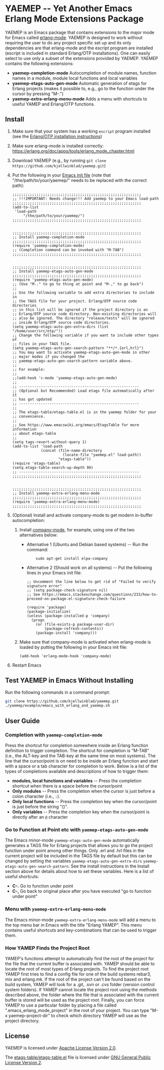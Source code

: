 
YAEMEP -- Yet Another Emacs Erlang Mode Extensions Package
==========================================================

YAEMEP is an Emacs package that contains extensions to the major mode
for Emacs called
[erlang-mode](https://erlang.org/doc/apps/tools/erlang_mode_chapter.html). YAEMEP
is designed to work without requiring the user to do any project
specific set up and its only dependencies are that erlang-mode and the
escript program are installed (escript is included in standard
Erlang/OTP installations). One can easily select to use only a subset
of the extensions provided by YAEMEP. YAEMEP contains the following
extensions:

* **yaemep-completion-mode** Autocompletion of module names, function
  names in a module, module local functions and local variables
* **yaemep-etags-auto-gen-mode** Automatic generation of etags for
  Erlang projects (makes it possible to, e.g., go to the function
  under the cursor by pressing "M-.")
* **yaemep-extra-erlang-menu-mode** Adds a menu with shortcuts to
  useful YAMEP and Erlang/OTP functions.

Install
-------

1. Make sure that your system has a working `escript` program
   installed (see the [Erlang/OTP installation
   instructions](http://erlang.org/doc/installation_guide/INSTALL.html))
2. Make sure erlang-mode is installed correctly:
   https://erlang.org/doc/apps/tools/erlang_mode_chapter.html
3. Download YAEMEP (e.g., by running `git clone https://github.com/kjellwinblad/yaemep.git`)
4. Put the following in your [Emacs init
   file](https://www.gnu.org/software/emacs/manual/html_node/emacs/Init-File.html)
   (note that "/the/path/to/your/yaemep/" needs to be replaced with
   the correct path):

   ```elisp
   ;;;;;;;;;;;;;;;;;;;;;;;;;;;;;;;;;;;;;;;;;;;;;;;;;;;;;;;;;;;
   ;; !!!IMPORTANT: Needs change!!! Add yaemep to your Emacs load-path
   ;;;;;;;;;;;;;;;;;;;;;;;;;;;;;;;;;;;;;;;;;;;;;;;;;;;;;;;;;;;
   (add-to-list
    'load-path
        "/the/path/to/your/yaemep/")
   ;;;;;;;;;;;;;;;;;;;;;;;;;;;;;;;;;;;;;;;;;;;;;;;;;;;;;;;;;;;


   ;;;;;;;;;;;;;;;;;;;;;;;;;;;;;;;;;;;;;;;;;;;;;;;;;;;;;;;;;;;
   ;; Install yaemep-completion-mode
   ;;;;;;;;;;;;;;;;;;;;;;;;;;;;;;;;;;;;;;;;;;;;;;;;;;;;;;;;;;;
   (require 'yaemep-completion-mode)
   ;; (Completion command can be invoked with "M-TAB")
   ;;;;;;;;;;;;;;;;;;;;;;;;;;;;;;;;;;;;;;;;;;;;;;;;;;;;;;;;;;;


   ;;;;;;;;;;;;;;;;;;;;;;;;;;;;;;;;;;;;;;;;;;;;;;;;;;;;;;;;;;;
   ;; Install yaemep-etags-auto-gen-mode
   ;;;;;;;;;;;;;;;;;;;;;;;;;;;;;;;;;;;;;;;;;;;;;;;;;;;;;;;;;;;
   (require 'yaemep-etags-auto-gen-mode)
   ;; (Use "M-." to go to thing at point and "M-," to go back")
   ;;
   ;; Use the following variable to add extra directories to include in
   ;; the TAGS file for your project. Erlang/OTP source code directories
   ;; in this list will be ignored if the project directory is an
   ;; Erlang/OTP source code directory. Non-existing directories will
   ;; also be ignored. The directory "release/tests" will be ignored
   ;; inside Erlang/OTP source code directories.
   (setq yaemep-etags-auto-gen-extra-dirs (list "/home/user/src/otp/"))
   ;; Change the following variable if you want to include other types of
   ;; files in your TAGS file.
   (setq yaemep-etags-auto-gen-search-pattern "**/*.{erl,hrl}")
   ;; You may want to activate yaemep-etags-auto-gen-mode in other
   ;; major modes if you changed the
   ;; yaemep-etags-auto-gen-search-pattern variable above.
   ;;
   ;; For example:
   ;;
   ;;(add-hook 'c-mode 'yaemep-etags-auto-gen-mode)
   ;;
   ;; -------------------------------------------------------
   ;; (Optional but Recommended) Load etags file automatically after it
   ;; has got updated
   ;; -------------------------------------------------------
   ;;
   ;; The etags-table/etags-table.el is in the yaemep folder for your
   ;; convenience.
   ;;
   ;; See https://www.emacswiki.org/emacs/EtagsTable for more information
   ;; about etags-table
   ;;
   (setq tags-revert-without-query 1)
   (add-to-list 'load-path
                (concat (file-name-directory
                          (locate-file "yaemep.el" load-path))
                        "etags-table"))
   (require 'etags-table)
   (setq etags-table-search-up-depth 99)
   ;; -------------------------------------------------------
   ;;;;;;;;;;;;;;;;;;;;;;;;;;;;;;;;;;;;;;;;;;;;;;;;;;;;;;;;;;;


   ;;;;;;;;;;;;;;;;;;;;;;;;;;;;;;;;;;;;;;;;;;;;;;;;;;;;;;;;;;;
   ;; Install yaemep-extra-erlang-menu-mode
   ;;;;;;;;;;;;;;;;;;;;;;;;;;;;;;;;;;;;;;;;;;;;;;;;;;;;;;;;;;;
   (require 'yaemep-extra-erlang-menu-mode)
   ;;;;;;;;;;;;;;;;;;;;;;;;;;;;;;;;;;;;;;;;;;;;;;;;;;;;;;;;;;;
   ```
5. (Optional) Install and activate company-mode to get modern
   in-buffer autocompletion:
   1. Install [company-mode](https://company-mode.github.io/), for
      example, using one of the two alternatives below:
      * Alternative 1 (Ubuntu and Debian based systems) -- Run the
        command:
        
                sudo apt-get install elpa-company
      * Alternative 2 (Should work on all systems) -- Put the following
        lines in your Emacs init file:

        ```elisp
        ;; Uncomment the line below to get rid of "Failed to verify signature error"
        ;; (setq package-check-signature nil)
        ;; See https://emacs.stackexchange.com/questions/233/how-to-proceed-on-package-el-signature-check-failure

        (require 'package)
        (package-initialize)
        (unless (package-installed-p 'company)
          (progn
            (or (file-exists-p package-user-dir)
                (package-refresh-contents))
            (package-install 'company)))
        ```
   2. Make sure that company-mode is activated when erlang-mode is
      loaded by putting the following in your Emacs init file:
      
      ```elisp
      (add-hook 'erlang-mode-hook 'company-mode)
      ```
6. Restart Emacs


Test YAEMEP in Emacs Without Installing
---------------------------------------

Run the following commands in a command prompt:

```bash
git clone https://github.com/kjellwinblad/yaemep.git
./yaemep/example/emacs_with_erlang_and_yaemep.sh
```


User Guide
----------

### Completion with `yaemep-completion-mode`

Press the shortcut for completion somewhere inside an Erlang function
definition to trigger completion. The shortcut for completion is
"M-TAB" (i.e., the ALT-key and the TAB-key at the same time on most
systems). The line that the cursor/point is on need to be inside an
Erlang function and start with a space or a tab character for
completion to work. Below is a list of the types of completions
available and descriptions of how to trigger them:

* **modules, local functions and variables** -- Press the completion
  shortcut when there is a space before the cursor/point
* **Only modules** -- Press the completion when the cursor is just before
  a colon character (i.e., `:`).
* **Only local functions** -- Press the completion key when the
  cursor/point is just before the string "()".
* **Only variables** -- Press the completion key when the cursor/point
  is directly after an `@` character

### Go to Function at Point etc with `yaemep-etags-auto-gen-mode`

The Emacs minor-mode `yaemep-etags-auto-gen-mode` automatically
generates a TAGS file for Erlang projects that allows you to go the
project function under point among other things. Only .erl and .hrl
files in the current project will be included in the TAGS file by
default but this can be changed by setting the variables
`yaemep-etags-auto-gen-extra-dirs`
`yaemep-etags-auto-gen-search-pattern`. See the install instructions
in the Install section above for details about how to set these
variables. Here is a list of useful shortcuts:

* **C-.** Go to function under point
* **C-,** Go back to original place after you have executed "go to
  function under point"

### Menu with `yaemep-extra-erlang-menu-mode`

The Emacs minor-mode `yaemep-extra-erlang-menu-mode` will add a menu to
the top menu bar in Emacs with the title "Erlang YAMEP". This menu
contains useful shortcuts and key-combinations that can be used to
trigger them.

### How YAMEP Finds the Project Root

YAMEP's functions attempt to automatically find the root of the
project for the file that the current buffer is associated
with. YAMEP should be able to locate the root of most types of Erlang
projects. To find the project root YAMEP first tries to find a config
file for one of the build systems rebar3, mix and erlang.mk. If the
root of the project can't be found based on the build system, YAMEP
will look for a .git, .svn or .cvs folder (version control system
folders). If YAMEP cannot locate the project root using the methods
described above, the folder where the file that is associated with the
current buffer is stored will be used as the project root. Finally,
you can force YAMEP to use a particular folder by placing a file
called ".emacs_erlang_mode_project" in the root of your project. You
can type \"M-x yaemep-project-dir\" to check which directory YAMEP
will use as the project directory.

License
-------

YAEMEP is licensed under [Apache License Version 2.0](LICENSE.txt).

The [etags-table/etags-table.el](etags-table/etags-table.el) file is
licensed under [GNU General Public License Version
2](etags-table/LICENSE).
